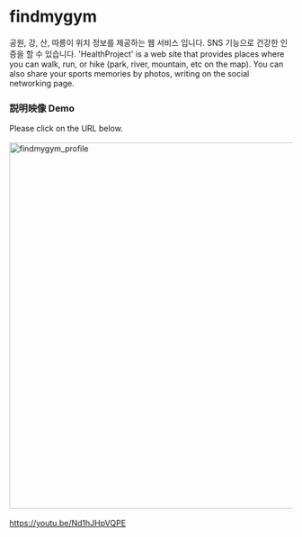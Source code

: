 # findmygym
공원, 강, 산, 따릉이 위치 정보를 제공하는 웹 서비스 입니다. SNS 기능으로 건강한 인증을 할 수 있습니다. 'HealthProject' is a web site that provides places where you can walk, run, or hike (park, river, mountain, etc on the map). You can also share your sports memories by photos, writing on the social networking page.

### 説明映像 Demo
Please click on the URL below. <br><br>
<img width="650" alt="findmygym_profile" src="https://user-images.githubusercontent.com/16066576/141410468-75037ded-9ce0-4a8c-b49f-29c9ed91854c.png"> <br><br>
https://youtu.be/Nd1hJHpVQPE
